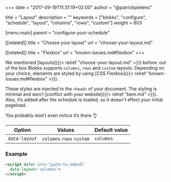 +++
date            = "2017-09-19T11:31:19+02:00"
author          = "@patrickpietens"

title           = "Layout"
description     = ""
keywords        = ["blokks", "configure", "schedule", "layout", "columns", "rows", "custom"]
weight          = 603

[menu.main]
parent          = "configure-your-schedule"

[[related]]
title = "Choose your layout"
url = "choose-your-layout.md"

[[related]]
title = "Flexbox"
url = "known-issues.md#flexbox"
+++

We mentioned [layouts]({{< relref "choose-your-layout.md" >}}) before: out of the box Blokks supports `columns`, `rows` and `custom` layouts. Depending on your choice, elements are styled by using [CSS Flexbox]({{< relref "known-issues.md#flexbox" >}}). 

These styles are injected to the `<head>` of your document. The styling is minimal and won’t [conflict with your website]({{< relref "bem.md" >}}). Also, it’s added after the schedule is loaded, so it doesn’t effect your initial pageload. 

You probably won’t even notice it’s there 👌

| Option | Values | Default value |
|--------|--------|---------------|
| `data-layout` | `columns` `rows` `custom` | `columns`|

### Example

```html
<script	defer src='[path-to-embed]'
  data-layout='columns'>
</script>
```
